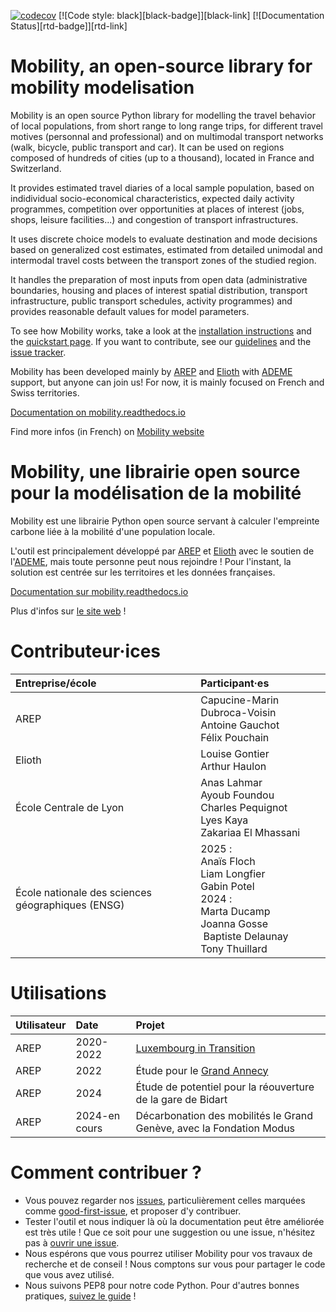 [![codecov](https://codecov.io/github/mobility-team/mobility/branch/main/graph/badge.svg?token=D31X32AZ43)](https://codecov.io/github/mobility-team/mobility)
[![Code style: black][black-badge]][black-link]
[![Documentation Status][rtd-badge]][rtd-link]

# Mobility, an open-source library for mobility modelisation
Mobility is an open source Python library for modelling the travel behavior of local populations, from short range to long range trips, for different travel motives (personnal and professional) and on multimodal transport networks (walk, bicycle, public transport and car). It can be used on regions composed of hundreds of cities (up to a thousand), located in France and Switzerland.

It provides estimated travel diaries of a local sample population, based on indidividual socio-economical characteristics, expected daily activity programmes, competition over opportunities at places of interest (jobs, shops, leisure facilities...) and congestion of transport infrastructures.

It uses discrete choice models to evaluate destination and mode decisions based on generalized cost estimates, estimated from detailed unimodal and intermodal travel costs between the transport zones of the studied region.

It handles the preparation of most inputs from open data (administrative boundaries, housing and places of interest spatial distribution, transport infrastructure, public transport schedules, activity programmes) and provides reasonable default values for model parameters. 

To see how Mobility works, take a look at the [installation instructions](docs/sources/installation.md) and the [quickstart page](docs/source/quickstart.md). If you want to contribute, see our [guidelines](docs/contributing.md) and the [issue tracker](https://github.com/mobility-team/mobility).

Mobility has been developed mainly by [AREP](https://arep.fr) and [Elioth](https://elioth.com/) with [ADEME](https://wiki.resilience-territoire.ademe.fr/wiki/Mobility) support, but anyone can join us!
For now, it is mainly focused on French and Swiss territories.

[Documentation on mobility.readthedocs.io](https://mobility.readthedocs.io/en/latest/)

Find more infos (in French) on [Mobility website](https://mobility-team.github.io/)

# Mobility, une librairie open source pour la modélisation de la mobilité
Mobility est une librairie Python open source servant à calculer l'empreinte carbone liée à la mobilité d'une population locale.

L'outil est principalement développé par [AREP](https://arep.fr) et [Elioth](https://elioth.com/) avec le soutien de l'[ADEME](https://wiki.resilience-territoire.ademe.fr/wiki/Mobility), mais toute personne peut nous rejoindre !
Pour l'instant, la solution est centrée sur les territoires et les données françaises.

[Documentation sur mobility.readthedocs.io](https://mobility.readthedocs.io/en/latest/)

Plus d'infos sur [le site web](https://mobility-team.github.io/) !

# Contributeur·ices
| Entreprise/école  | Participant·es |
| :------------- | :------------- |
| AREP  | Capucine-Marin Dubroca-Voisin <br> Antoine Gauchot <br> Félix Pouchain |
| Elioth  | Louise Gontier <br> Arthur Haulon  |
| École Centrale de Lyon | Anas Lahmar <br> Ayoub Foundou <br> Charles Pequignot <br> Lyes Kaya  <br> Zakariaa El Mhassani |
| École nationale des sciences géographiques (ENSG) | 2025 : <br> Anaïs Floch <br> Liam Longfier <br> Gabin Potel <br> 2024 : <br> Marta Ducamp <br> Joanna Gosse <br> Baptiste Delaunay <br> Tony Thuillard

# Utilisations
| Utilisateur  | Date | Projet |
| :------------- | :------------- | :------------- |
| AREP  | 2020-2022 | [Luxembourg in Transition]([url](https://www.arep.fr/nos-projets/luxembourg-in-transition-paysage-capital/)) |
| AREP | 2022 | Étude pour le [Grand Annecy]([url](https://www.arep.fr/nos-projets/grand-annecy/)) |
| AREP | 2024 | Étude de potentiel pour la réouverture de la gare de Bidart |
| AREP | 2024-en cours | Décarbonation des mobilités le Grand Genève, avec la Fondation Modus |

# Comment contribuer ?
* Vous pouvez regarder nos [issues](https://github.com/mobility-team/mobility/issues), particulièrement celles marquées comme [good-first-issue](https://github.com/mobility-team/mobility/issues?q=is%3Aissue+is%3Aopen+label%3A%22good+first+issue%22), et proposer d'y contribuer.
* Tester l'outil et nous indiquer là où la documentation peut être améliorée est très utile ! Que ce soit pour une suggestion ou une issue, n'hésitez pas à [ouvrir une issue](https://github.com/mobility-team/mobility/issues/new).
* Nous espérons que vous pourrez utiliser Mobility pour vos travaux de recherche et de conseil ! Nous comptons sur vous pour partager le code que vous avez utilisé.
* Nous suivons PEP8 pour notre code Python. Pour d'autres bonnes pratiques, [suivez le guide](https://github.com/mobility-team/mobility/tree/main/mobility) !

